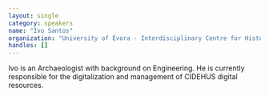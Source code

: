 ```yaml
---
layout: single
category: speakers
name: "Ivo Santos"
organization: "University of Évora - Interdisciplinary Centre for History, Culture and Societies (CIDEHUS)"
handles: []
---
```


Ivo is an Archaeologist with background on Engineering. He is currently responsible for the digitalization and management of CIDEHUS digital resources.
